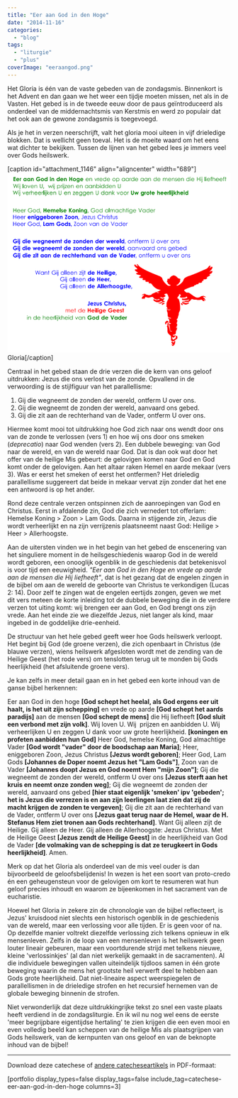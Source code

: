 ```yaml
---
title: "Eer aan God in den Hoge"
date: "2014-11-16"
categories: 
  - "blog"
tags: 
  - "liturgie"
  - "plus"
coverImage: "eeraangod.png"
---
```


Het Gloria is één van de vaste gebeden van de zondagsmis. Binnenkort is het Advent en dan gaan we het weer een tijdje moeten missen, net als in de Vasten. Het gebed is in de tweede eeuw door de paus geïntroduceerd als onderdeel van de middernachtsmis van Kerstmis en werd zo populair dat het ook aan de gewone zondagsmis is toegevoegd.

Als je het in verzen neerschrijft, valt het gloria mooi uiteen in vijf drieledige blokken. Dat is wellicht geen toeval. Het is de moeite waard om het eens wat dichter te bekijken. Tussen de lijnen van het gebed lees je immers veel over Gods heilswerk.

\[caption id="attachment\_1146" align="aligncenter" width="689"\][![Gloria](images/eeraangod.png)](/wp-content/uploads/2014/12/eeraangodindenhogestrak.pdf) Gloria\[/caption\]

Centraal in het gebed staan de drie verzen die de kern van ons geloof uitdrukken: Jezus die ons verlost van de zonde. Opvallend in de verwoording is de stijlfiguur van het parallellisme:

1. Gij die wegneemt de zonden der wereld, ontferm U over ons.
2. Gij die wegneemt de zonden der wereld, aanvaard ons gebed.
3. Gij die zit aan de rechterhand van de Vader, ontferm U over ons.

Hiermee komt mooi tot uitdrukking hoe God zich naar ons wendt door ons van de zonde te verlossen (vers 1) en hoe wij ons door ons smeken (_deprecatio_) naar God wenden (vers 2). Een dubbele beweging: van God naar de wereld, en van de wereld naar God. Dat is dan ook wat door het offer van de heilige Mis gebeurt: de gelovigen komen naar God en God komt onder de gelovigen. Aan het altaar raken Hemel en aarde mekaar (vers 3). Was er eerst het smeken of eerst het ontfermen? Het drieledig parallellisme suggereert dat beide in mekaar vervat zijn zonder dat het ene een antwoord is op het ander.

Rond deze centrale verzen ontspinnen zich de aanroepingen van God en Christus. Eerst in afdalende zin, God die zich vernedert tot offerlam: Hemelse Koning > Zoon > Lam Gods. Daarna in stijgende zin, Jezus die wordt verheerlijkt en na zijn verrijzenis plaatsneemt naast God: Heilige > Heer > Allerhoogste.

Aan de uitersten vinden we in het begin van het gebed de enscenering van het singuliere moment in de heilsgeschiedenis waarop God in de wereld wordt geboren, een onooglijk ogenblik in de geschiedenis dat betekenisvol is voor tijd een eeuwigheid. _"Eer aan God in den Hoge en vrede op aarde aan de mensen die Hij liefheeft"_, dat is het gezang dat de engelen zingen in de bijbel om aan de wereld de geboorte van Christus te verkondigen (Lucas 2: 14). Door zelf te zingen wat de engelen eertijds zongen, geven we met dit vers meteen de korte inleiding tot de dubbele beweging die in de verdere verzen tot uiting komt: wij brengen eer aan God, en God brengt ons zijn vrede. Aan het einde zie we diezelfde Jezus, niet langer als kind, maar ingebed in de goddelijke drie-eenheid.

De structuur van het hele gebed geeft weer hoe Gods heilswerk verloopt. Het begint bij God (de groene verzen), die zich openbaart in Christus (de blauwe verzen), wiens heilswerk afgesloten wordt met de zending van de Heilige Geest (het rode vers) om tenslotten terug uit te monden bij Gods heerlijkheid (het afsluitende groene vers).

Je kan zelfs in meer detail gaan en in het gebed een korte inhoud van de ganse bijbel herkennen:

Eer aan God in den hoge **\[God schept het heelal, als God ergens eer uit haalt, is het uit zijn schepping\]** en vrede op aarde **\[God schept het aards paradijs\]** aan de mensen **\[God schept de mens\]** die Hij liefheeft **\[God sluit een verbond met zijn volk\]**. Wij loven U. Wij  prijzen en aanbidden U. Wij verheerlijken U en zeggen U dank voor uw grote heerlijkheid. **\[koningen en profeten aanbidden hun God\]** Heer God, hemelse Koning, God almachtige Vader **\[God wordt "vader" door de boodschap aan Maria\]**; Heer, eniggeboren Zoon, Jezus Christus **\[Jezus wordt geboren\]**; Heer God, Lam Gods **\[Johannes de Doper noemt Jezus het "Lam Gods"\]**, Zoon van de Vader **\[Johannes doopt Jezus en God noemt Hem "mijn Zoon"\]**; Gij die wegneemt de zonden der wereld, ontferm U over ons **\[Jezus sterft aan het kruis en neemt onze zonden weg\]**; Gij die wegneemt de zonden der wereld, aanvaard ons gebed **\[hier staat eigenlijk 'smeken' ipv 'gebeden'; het is Jezus die verrezen is en aan zijn leerlingen laat zien dat zij de macht krijgen de zonden te vergeven\]**; Gij die zit aan de rechterhand van de Vader, ontferm U over ons **\[Jezus gaat terug naar de Hemel, waar de H. Stefanus Hem ziet tronen aan Gods rechterhand\]**. Want Gij alleen zijt de Heilige. Gij alleen de Heer. Gij alleen de Allerhoogste: Jezus Christus. Met de Heilige Geest **\[Jezus zendt de Heilige Geest\]** in de heerlijkheid van God de Vader **\[de volmaking van de schepping is dat ze terugkeert in Gods heerlijkheid\]**. Amen.

Merk op dat het Gloria als onderdeel van de mis veel ouder is dan bijvoorbeeld de geloofsbelijdenis! In wezen is het een soort van proto-credo én een geheugensteun voor de gelovigen om kort te resumeren wat hun geloof precies inhoudt en waarom ze bijeenkomen in het sacrament van de eucharistie.

Hoewel het Gloria in zekere zin de chronologie van de bijbel reflecteert, is Jezus' kruisdood niet slechts een historisch ogenblik in de geschiedenis van de wereld, maar een verlossing voor alle tijden. Er is geen voor of na. Op dezelfde manier voltrekt diezelfde verlossing zich telkens opnieuw in elk mensenleven. Zelfs in de loop van een mensenleven is het heilswerk geen louter lineair gebeuren, maar een voortdurende strijd met telkens nieuwe, kleine 'verlossinkjes' (al dan niet werkelijk gemaakt in de sacramenten). Al die individuele bewegingen vallen uiteindelijk tijdloos samen in één grote beweging waarin de mens het grootste heil verwerft deel te hebben aan Gods grote heerlijkheid. Dat niet-lineaire aspect weerspiegelen de parallellismen in de drieledige strofen en het recursief hernemen van de globale beweging binnenin de strofen.

Niet verwonderlijk dat deze uitdrukkingrijke tekst zo snel een vaste plaats heeft verdiend in de zondagsliturgie. En ik wil nu nog wel eens de eerste 'meer begrijpbare eigentijdse hertaling' te zien krijgen die een even mooi en even volledig beeld kan scheppen van de heilige Mis als plaatsgrijpen van Gods heilswerk, van de kernpunten van ons geloof en van de beknopte inhoud van de bijbel!

* * *

Download deze catechese of [andere catecheseartikels](/page/katholieke-printerboekjes/) in PDF-formaat:

\[portfolio display\_types=false display\_tags=false include\_tag=catechese-eer-aan-god-in-den-hoge columns=3\]
